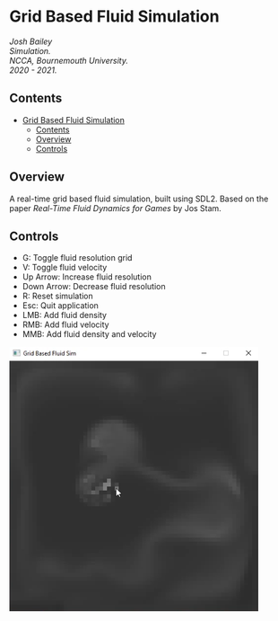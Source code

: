 # Grid Based Fluid Simulation
*Josh Bailey*<br />
*Simulation.*<br />
*NCCA, Bournemouth University.*<br />
*2020 - 2021.*<br />

## Contents
- [Grid Based Fluid Simulation](#grid-based-fluid-simulation)
  - [Contents](#contents)
  - [Overview](#overview)
  - [Controls](#controls)

## Overview
A real-time grid based fluid simulation, built using SDL2. Based on the paper <i>Real-Time Fluid Dynamics for Games</i> by Jos Stam.

## Controls
- G: Toggle fluid resolution grid
- V: Toggle fluid velocity
- Up Arrow: Increase fluid resolution
- Down Arrow: Decrease fluid resolution
- R: Reset simulation
- Esc: Quit application
- LMB: Add fluid density
- RMB: Add fluid velocity
- MMB: Add fluid density and velocity

[![Video](fluid-sim-screenshot.png)](https://youtu.be/RKW-s_EqwXM)
